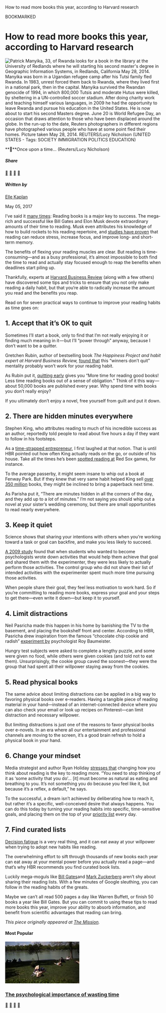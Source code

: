 How to read more books this year, according to Harvard research

BOOKMARKED

# How to read more books this year, according to Harvard research

![Patrick Manyika, 33, of Rwanda looks for a book in the library at the University of Redlands where he will starting his second master's degree in Geographic Information Systems, in Redlands, California May 28, 2014. Manyika was born in a Ugandan refugee camp after his Tutsi family fled Rwanda. In 1983, unrest forced them back to Rwanda, where they lived first in a national park, then in the capital. Manyika survived the Rwandan genocide of 1994, in which 800,000 Tutsis and moderate Hutus were killed, by sheltering in a UN-controlled soccer stadium. After doing charity work and teaching himself various languages, in 2009 he had the opportunity to leave Rwanda and pursue his education in the United States. He is now about to start his second Masters degree. June 20 is World Refugee Day, an occasion that draws attention to those who have been displaced around the globe. In the run-up to the date, Reuters photographers in different regions have photographed various people who have at some point fled their homes. Picture taken May 28, 2014. REUTERS/Lucy Nicholson (UNITED STATES - Tags: SOCIETY IMMIGRATION POLITICS EDUCATION)](../_resources/4c0f717bb88cd51bb217813f0b979239.jpg)

****Once upon a time... (Reuters/Lucy Nicholson)

##### Share

 [](https://twitter.com/intent/tweet?url=https%3A%2F%2Fqz.com%2F963692&text=How%20to%20read%20more%20books%20this%20year%2C%20according%20to%20Harvard%20research&via=qz) [](https://www.facebook.com/sharer.php?u=https%3A%2F%2Fqz.com%2F963692%2Fhow-to-read-more-books-this-year-according-to-harvard-research%2F&caption=qz.com%20%7C%20By%20Elle%20Kaplan) [](https://www.linkedin.com/shareArticle?mini=true&url=https%3A%2F%2Fqz.com%2F963692%2Fhow-to-read-more-books-this-year-according-to-harvard-research%2F&title=How%20to%20read%20more%20books%20this%20year%2C%20according%20to%20Harvard%20research&summary=I%E2%80%99ve%20said%20it%20many%20times%3A%20Reading%20books%20is%20a%20major%20key%20to%20success.%20The%20mega-rich%20and%20successful%20like%20Bill%20Gates%20and%20Elon%20Musk%20devote%20extraordinary%E2%80%A6&source=Quartz) [](https://qz.com/963692/how-to-read-more-books-this-year-according-to-harvard-research/mailto:?subject=Quartz%3A%20How%20to%20read%20more%20books%20this%20year%2C%20according%20to%20Harvard%20research&body=https%3A%2F%2Fqz.com%2F963692%2Fhow-to-read-more-books-this-year-according-to-harvard-research%2F%0A%0AI%E2%80%99ve%20said%20it%20many%20times%3A%20Reading%20books%20is%20a%20major%20key%20to%20success.%20The%20mega-rich%20and%20successful%20like%20Bill%20Gates%20and%20Elon%20Musk%20devote%20extraordinary%E2%80%A6%0A%0ASign%20up%20for%20the%20Quartz%20Daily%20Brief%3A%20https%3A%2F%2Fbit.ly%2Fquartzdailybrief.)

##### Written by

[Elle Kaplan](https://qz.com/963692/how-to-read-more-books-this-year-according-to-harvard-research/#)

May 05, 2017

I’ve said it [many times](https://medium.com/the-mission/how-to-use-the-reading-habits-of-billionaires-to-radically-improve-your-intelligence-and-success-9c24647e2b59#.wot5c3ag9): Reading books is a major key to success. The mega-rich and successful like Bill Gates and Elon Musk devote extraordinary amounts of their time to reading. Musk even attributes his knowledge of how to build rockets to his reading repertoire, and [studies have proven](http://www.lifehack.org/articles/lifestyle/10-benefits-reading-why-you-should-read-everyday.html) that reading can reduce stress, increase focus, and improve long- and short-term memory.

The benefits of flexing your reading muscles are clear. But reading is time-consuming—and as a busy professional, it’s almost impossible to both find the time to read and actually stay focused enough to reap the benefits when deadlines start piling up.

Thankfully, experts at [Harvard Business Review](https://hbr.org/2017/02/8-ways-to-read-a-lot-more-books-this-year) (along with a few others) have discovered some tips and tricks to ensure that you not only make reading a daily habit, but that you‘re able to radically increase the amount you read and the benefits you reap.

Read on for seven practical ways to continue to improve your reading habits as time goes on:

## **1. Accept that it’s OK to quit**

Sometimes I’ll start a book, only to find that I’m not really enjoying it or finding much meaning in it — but I’ll “power through” anyway, because I don’t want to be a quitter.

Gretchen Rubin, author of bestselling book *The Happiness Project *and habit expert at Harvard Business Review*,*  [found that](https://hbr.org/2015/03/to-form-successful-habits-know-what-motivates-you) this “winners don’t quit” mentality probably won’t work for your reading habit.

As Rubin put it, [quitting early](http://gretchenrubin.com/happiness_project/2013/04/now-i-stop-reading-a-book-if-i-dont-enjoy-it-do-you/) gives you “More time for reading good books! Less time reading books out of a sense of obligation.” Think of it this way — about 50,000 books are published every year. Why spend time with books you don’t really enjoy?

If you ultimately don’t enjoy a novel, free yourself from guilt and put it down.

## **2. There are hidden minutes everywhere**

Stephen King, who attributes reading to much of his incredible success as an author, reportedly told people to read about five hours a day if they want to follow in his footsteps.

As a [time-strapped entrepreneur](http://www.ellekaplan.com/), I first laughed at that notion. That is until HBR pointed out how often King actually reads on the go, or outside of his house. Take all the times he’s been [spotted reading at](https://www.pinterest.com/pin/520376931922442283/) Red Sox games, for instance.

To the average passerby, it might seem insane to whip out a book at Fenway Park. But if they knew that very same habit helped King sell [over 350 million](https://medium.com/the-mission/these-writing-hacks-from-stephen-king-will-immediately-improve-your-success-c8456b192cd4#.qd04809gk) books, they might be inclined to bring a paperback next time.

As Parisha put it, “There are minutes hidden in all the corners of the day, and they add up to a *lot* of minutes.” I’m not saying you should whip out a novel at your sister’s wedding ceremony, but there are small opportunities to read nearly everywhere.

## **3. Keep it quiet**

Science shows that sharing your intentions with others when you’re working toward a task or goal can backfire, and make you less likely to succeed.

[A 2009 study](https://www.psychologytoday.com/blog/ulterior-motives/200905/if-you-want-succeed-don-t-tell-anyone) found that when students who wanted to become psychologists wrote down activities that would help them achieve that goal and shared them with the experimenter, they were less likely to actually perform those activities. The control group who did not share their list of intended activities with the experimenter spent much more time pursuing those activities.

When people share their goal, they feel less motivation to work hard. So if you’re committing to reading more books, express your goal and your steps to get there—even write it down—but keep it to yourself.

## **4. Limit distractions**

Neil Pasricha made this happen in his home by banishing the TV to the basement, and placing the bookshelf front and center. According to HBR, Pasricha drew inspiration from the famous “chocolate chip cookie and radish” [experiment by](https://faculty.washington.edu/jdb/345/345%20Articles/Baumeister%20et%20al.%20%281998%29.pdf) psychologist Roy Baumeister.

Hungry test subjects were asked to complete a lengthy puzzle, and some were given no food, while others were given cookies (and told not to eat them). Unsurprisingly, the cookie group caved the soonest—they were the group that had spent all their willpower staying away from the cookies.

## **5. Read physical books**

The same advice about limiting distractions can be applied in a big way to favoring physical books over e-readers. Having a tangible piece of reading material in your hand—instead of an internet-connected device where you can also check your email or look up recipes on Pinterest—can limit distraction and necessary willpower.

But limiting distractions is just one of the reasons to favor physical books over e-novels. In an era where all our entertainment and professional channels are moving to the screen, it’s a good brain refresh to hold a physical book in your hand.

## **6. Change your mindset**

Media strategist and author Ryan Holiday [stresses that](https://foundrmag.com/read-more-books/) changing how you think about reading is the key to reading more. “You need to stop thinking of it as ‘some activity that you do’… [it] must become as natural as eating and breathing to you. It’s not something you do because you feel like it, but because it’s a reflex, a default,” he says.

To the successful, a dream isn’t achieved by deliberating how to reach it, but rather it’s a specific, well-conceived desire that always happens. You can do this today by turning your reading habits into specific, time-sensitive goals, and placing them on the top of your [priority list](http://www.inc.com/elle-kaplan/3-productivity-hacks-that-will-completely-change-your-workday.html) every day.

## **7. Find curated lists**

[Decision fatigue](https://medium.com/the-mission/how-to-make-better-decisions-why-zuckerberg-and-obama-wear-the-same-outfit-daily-1b08366b76cd#.aopv5ugkn) is a very real thing, and it can eat away at your willpower when trying to adopt new habits like reading.

The overwhelming effort to sift through thousands of new books each year can eat away at your mental power before you actually read a page—and that’s why HBR recommends you find curated book lists.

Luckily mega-moguls like [Bill Gates](https://www.gatesnotes.com/Books#All)and [Mark Zuckerberg](http://www.businessinsider.com/mark-zuckerberg-favorite-books-2016-2) aren’t shy about sharing their reading lists. With a few minutes of Google sleuthing, you can follow in the reading habits of the greats.

Maybe we can’t all read 500 pages a day like Warren Buffett, or finish 50 books a year like Bill Gates. But you can commit to using these tips to read more books this year, improve your ability to absorb information, and benefit from scientific advantages that reading can bring.

*This piece originally appeared at [The Mission](https://medium.com/the-mission/how-to-read-a-lot-more-books-this-year-according-to-harvard-research-e1dfc55e0b9f).*

#### Most Popular

[![People sunbathe and watch boats on an artificial lake as they enjoy the warm weather during a sunny spring day at Madrid's Retiro park April 7, 2014.](../_resources/02ad695b2a0c9087dc3ee815f78c02f1.jpg)](https://qz.com/970924/the-psychological-importance-of-wasting-time/)

### [The psychological importance of wasting time](https://qz.com/970924/the-psychological-importance-of-wasting-time/)

 [](https://twitter.com/intent/tweet?url=https%3A%2F%2Fqz.com%2F963692&text=How%20to%20read%20more%20books%20this%20year%2C%20according%20to%20Harvard%20research&via=qz) [](https://www.facebook.com/sharer.php?u=https%3A%2F%2Fqz.com%2F963692%2Fhow-to-read-more-books-this-year-according-to-harvard-research%2F&caption=qz.com%20%7C%20By%20Elle%20Kaplan) [](https://www.linkedin.com/shareArticle?mini=true&url=https%3A%2F%2Fqz.com%2F963692%2Fhow-to-read-more-books-this-year-according-to-harvard-research%2F&title=How%20to%20read%20more%20books%20this%20year%2C%20according%20to%20Harvard%20research&summary=I%E2%80%99ve%20said%20it%20many%20times%3A%20Reading%20books%20is%20a%20major%20key%20to%20success.%20The%20mega-rich%20and%20successful%20like%20Bill%20Gates%20and%20Elon%20Musk%20devote%20extraordinary%E2%80%A6&source=Quartz) [](https://qz.com/963692/how-to-read-more-books-this-year-according-to-harvard-research/mailto:?subject=Quartz%3A%20How%20to%20read%20more%20books%20this%20year%2C%20according%20to%20Harvard%20research&body=https%3A%2F%2Fqz.com%2F963692%2Fhow-to-read-more-books-this-year-according-to-harvard-research%2F%0A%0AI%E2%80%99ve%20said%20it%20many%20times%3A%20Reading%20books%20is%20a%20major%20key%20to%20success.%20The%20mega-rich%20and%20successful%20like%20Bill%20Gates%20and%20Elon%20Musk%20devote%20extraordinary%E2%80%A6%0A%0ASign%20up%20for%20the%20Quartz%20Daily%20Brief%3A%20https%3A%2F%2Fbit.ly%2Fquartzdailybrief.)